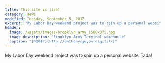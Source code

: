 ```yaml
---
title: This site is live!
category: news
modified: Tuesday, September 5, 2017
excerpt: "My Labor Day weekend project was to spin up a personal website. Tada!"
header:
  image: /assets/images/brooklyn_army_1500x375.jpg
  image_description: "Brooklyn Army Terminal warehouse"
  caption: "[©2017](http://anthonynguyen.digital/)"
---
```


My Labor Day weekend project was to spin up a personal website. Tada!